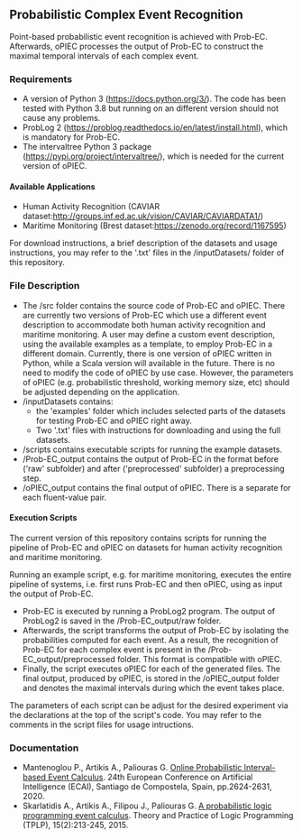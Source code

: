 ## Probabilistic Complex Event Recognition

Point-based probabilistic event recognition is achieved with Prob-EC. Afterwards, oPIEC processes the output of Prob-EC to construct the maximal temporal intervals of each complex event. 

### Requirements

- A version of Python 3 (https://docs.python.org/3/). The code has been tested with Python 3.8 but running on an different version should not cause any problems.
- ProbLog 2 (https://problog.readthedocs.io/en/latest/install.html), which is mandatory for Prob-EC.
- The intervaltree Python 3 package (https://pypi.org/project/intervaltree/), which is needed for the current version of oPIEC.

#### Available Applications

- Human Activity Recognition (CAVIAR dataset:http://groups.inf.ed.ac.uk/vision/CAVIAR/CAVIARDATA1/)
- Maritime Monitoring (Brest dataset:https://zenodo.org/record/1167595)

For download instructions, a brief description of the datasets and usage instructions, you may refer to the '.txt' files in the /inputDatasets/ folder of this repository.

### File Description

- The /src folder contains the source code of Prob-EC and oPIEC. There are currently two versions of Prob-EC which use a different event description to accommodate both human activity recognition and maritime monitoring. A user may define a custom event description, using the available examples as a template, to employ Prob-EC in a different domain. Currently, there is one version of oPIEC written in Python, while a Scala version will available in the future. There is no need to modify the code of oPIEC by use case. However, the parameters of oPIEC (e.g. probabilistic threshold, working memory size, etc) should be adjusted depending on the application. 
- /inputDatasets contains:
	- the 'examples' folder which includes selected parts of the datasets for testing Prob-EC and oPIEC right away.
	- Two '.txt' files with instructions for downloading and using the full datasets.
- /scripts contains executable scripts for running the example datasets.
- /Prob-EC_output contains the output of Prob-EC in the format before ('raw' subfolder) and after ('preprocessed' subfolder) a preprocessing step.
- /oPIEC_output contains the final output of oPIEC. There is a separate for each fluent-value pair. 

#### Execution Scripts

The current version of this repository contains scripts for running the pipeline of Prob-EC and oPIEC on datasets for human activity recognition and maritime monitoring.

Running an example script, e.g. for maritime monitoring, executes the entire pipeline of systems, i.e. first runs Prob-EC and then oPIEC, using as input the output of Prob-EC. 
- Prob-EC is executed by running a ProbLog2 program. The output of ProbLog2 is saved in the /Prob-EC_output/raw folder. 
- Afterwards, the script transforms the output of Prob-EC by isolating the probabilities computed for each event. As a result, the recognition of Prob-EC for each complex event is present in the /Prob-EC_output/preprocessed folder. This format is compatible with oPIEC. 
- Finally, the script executes oPIEC for each of the generated files. The final output, produced by oPIEC, is stored in the /oPIEC_output folder and denotes the maximal intervals during which the event takes place.

The parameters of each script can be adjust for the desired experiment via the declarations at the top of the script's code. You may refer to the comments in the script files for usage intructions.

### Documentation

- Mantenoglou P., Artikis A., Paliouras G. [Online Probabilistic Interval-based Event Calculus](https://doi.org/10.3233/FAIA200399). 24th European Conference on Artificial Intelligence (ECAI), Santiago de Compostela, Spain, pp.2624-2631, 2020.
- Skarlatidis A., Artikis A., Filipou J., Paliouras G. [A probabilistic logic programming event calculus](https://doi.org/10.1017/S1471068413000690). Theory and Practice of Logic Programming (TPLP), 15(2):213-245, 2015.
